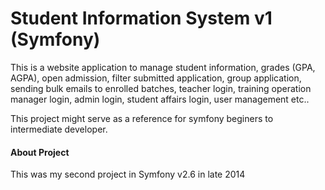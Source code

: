 # Student Information System v1 (Symfony)
This is a website application to manage student information, grades (GPA, AGPA), open admission, filter submitted application, group application, sending bulk emails to enrolled batches, teacher login, training operation manager login, admin login, student affairs login, user management etc..

This project might serve as a reference for symfony beginers to intermediate developer.

#### About Project
This was my second project in Symfony v2.6 in late 2014 

